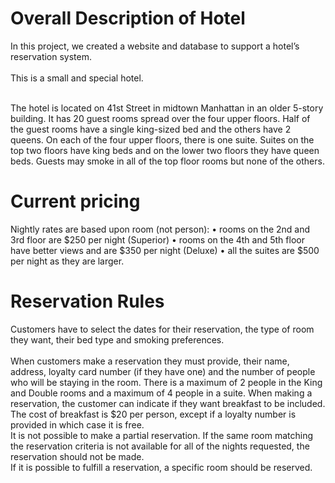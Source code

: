 # Overall Description of Hotel
In this project, we created a website and database to support a hotel’s reservation system.  
<br> This is a small and special hotel.

<br> The hotel is located on 41st Street in midtown Manhattan in an older 5-story building.  It has 20 guest rooms spread over the four upper floors. Half of the guest rooms have a single king-sized bed and the others have 2 queens.  On each of the four upper floors, there is one suite.  Suites on the top two floors have king beds and on the lower two floors they have queen beds. Guests may smoke in all of the top floor rooms but none of the others.  


# Current pricing 
Nightly rates are based upon room (not person):
•	rooms on the 2nd and 3rd floor are $250 per night (Superior)
•	rooms on the 4th and 5th floor have better views and are $350 per night (Deluxe)
•	all the suites are $500 per night as they are larger.  

# Reservation Rules
Customers have to select the dates for their reservation, the type of room they want, their bed type and smoking preferences.  
<br> When customers make a reservation they must provide, their name, address, loyalty card number (if they have one) and the number of people who will be staying in the room.  There is a maximum of 2 people in the King and Double rooms and a maximum of 4 people in a suite.  When making a reservation, the customer can indicate if they want breakfast to be included.  The cost of breakfast is $20 per person, except if a loyalty number is provided in which case it is free.
<br> It is not possible to make a partial reservation.  If the same room matching the reservation criteria is not available for all of the nights requested, the reservation should not be made.
<br> If it is possible to fulfill a reservation, a specific room should be reserved.  
